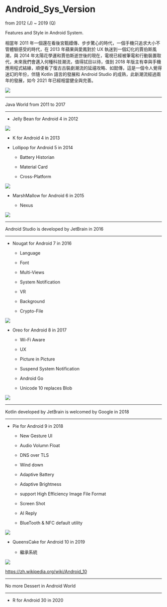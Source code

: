 # Android_Sys_Version
from 2012 (J) ~ 2019 (Q)

Features and Style in Android System.

相當年 2011 年一個還在看後宮甄嬛傳、步步驚心的時代，一個手機只追求大小不管體驗感受的時代，在 2013 年蘋果與愛鳳對於 UX 執迷到一個幻化的賈伯斯風潮，與 2014 年太陽花學運和賈伯斯逝世後的現在，電視已經被筆電和行動裝置取代，未來我們會邁入何種科技潮流，值得拭目以待，值到 2018 年版主有幸與手機應用程式結緣，順便看了復古古裝劇潮流的延禧攻略、如懿傳，這是一個令人覺得迷幻的年份，伴隨 Kotlin 語言的發展和 Android Studio 的成熟，此新潮流經過兩年的發展，如今 2021 年已經相當健全與完善。

![](https://raw.githubusercontent.com/QueenieCplusplus/Android_Sys_Version/main/後宮甄嬛傳_2011.png)

-------------------------------------------------------------

Java World from 2011 to 2017

-------------------------------------------------------------

* Jelly Bean for Android 4 in 2012

![](https://raw.githubusercontent.com/QueenieCplusplus/Android_Sys_Version/main/J_2012(4).png)


* K for Android 4 in 2013

* Lollipop for Android 5 in 2014

  * Battery Historian
  
  * Material Card
  
  * Cross-Platform

![](https://raw.githubusercontent.com/QueenieCplusplus/Android_Sys_Version/main/L_2014(5).png)

* MarshMallow for Android 6 in 2015

  * Nexus

![](https://raw.githubusercontent.com/QueenieCplusplus/Android_Sys_Version/main/M_2015(6).png)

-------------------------------------------------------------

Android Studio is developed by JetBrain in 2016

-------------------------------------------------------------

* Nougat for Android 7 in 2016

  * Language
  
  * Font
  
  * Multi-Views
  
  * System Notification
  
  * VR
  
  * Background
  
  * Crypto-File

![](https://raw.githubusercontent.com/QueenieCplusplus/Android_Sys_Version/main/N_2016(7).png)

* Oreo for Android 8 in 2017

  * Wi-Fi Aware
  
  * UX

  * Picture in Picture

  * Suspend System Notification
  
  * Android Go
  
  * Unicode 10 replaces Blob

![](https://raw.githubusercontent.com/QueenieCplusplus/Android_Sys_Version/main/O_2017(8).png)

-------------------------------------------------------------

Kotlin developed by JetBrain is welcomed by Google in 2018

-------------------------------------------------------------

* Pie for Android 9 in 2018

   * New Gesture UI
   
   * Audio Volumn Float
   
   * DNS over TLS
   
   * Wind down
   
   * Adaptive Battery
   
   * Adaptive Brightness
   
   * support High Efficiency Image File Format
   
   * Screen Shot
   
   * AI Reply
   
   * BlueTooth & NFC default utility

![](https://raw.githubusercontent.com/QueenieCplusplus/Android_Sys_Version/main/P_2018(9).png)

* QueensCake for Android 10 in 2019

  * 繼承系統 

![](https://raw.githubusercontent.com/QueenieCplusplus/Android_Sys_Version/main/Q_2019(10).png)

   https://zh.wikipedia.org/wiki/Android_10

-------------------------------------------------------------

No more Dessert in Android World

-------------------------------------------------------------

* R for Android 30 in 2020

